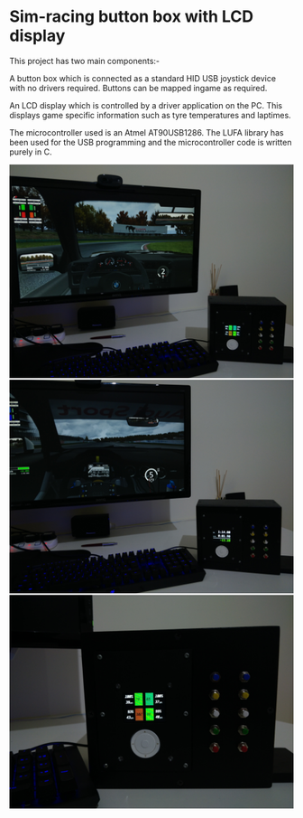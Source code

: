 # Sim-racing button box with LCD display
This project has two main components:-

A button box which is connected as a standard HID USB joystick device with no drivers required. Buttons can be mapped ingame as required.

An LCD display which is controlled by a driver application on the PC. This displays game specific information such as tyre temperatures and laptimes. 

The microcontroller used is an Atmel AT90USB1286. The LUFA library has been used for the USB programming and the microcontroller code is written purely in C.

![image](https://github.com/RupertHSmith/sim-button-box-lcd/blob/master/img/IMG_20201103_172055.jpg)
![image](https://github.com/RupertHSmith/sim-button-box-lcd/blob/master/img/IMG_20201103_172650.jpg)
![image](https://github.com/RupertHSmith/sim-button-box-lcd/blob/master/img/IMG_20201103_172034.jpg)
